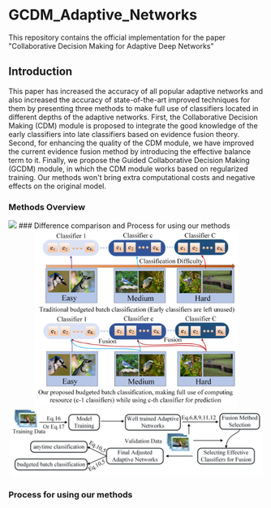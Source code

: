 # GCDM_Adaptive_Networks
This repository contains the official implementation for the paper "Collaborative Decision Making for Adaptive Deep Networks"
## Introduction
This paper has increased the accuracy of all popular adaptive networks and also increased the accuracy of state-of-the-art improved techniques for them by presenting three methods to make full use of classifiers located in different depths of the adaptive networks. First, the Collaborative Decision Making (CDM) module is proposed to integrate the good knowledge of the early classifiers into late classifiers based on evidence fusion theory. Second, for enhancing the quality of the CDM module, we have improved the current evidence fusion method by introducing the effective balance term to it. Finally, we propose the Guided Collaborative Decision Making (GCDM) module, in which the CDM module works based on regularized training. Our methods won't bring extra computational costs and negative effects on the original model.
### Methods Overview
<img src="https://github.com/Meteor-Stars/GCDM_Adaptive_Networks/blob/master/Figures/methods_overview_comparsion.jpg" width="650">
### Difference comparison and Process for using our methods
<div align=center>
<img src="https://github.com/Meteor-Stars/GCDM_Adaptive_Networks/blob/master/Figures/bugdeted_classification_difference.jpg" width="400"> <img src="https://github.com/Meteor-Stars/GCDM_Adaptive_Networks/blob/master/Figures/model_used_process.jpg" width="500">
</div>

### Process for using our methods


